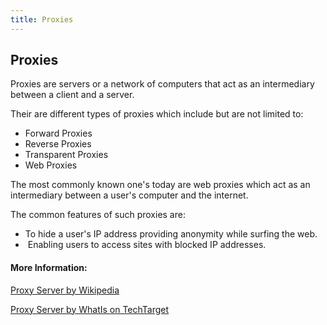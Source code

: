 ```yaml
---
title: Proxies
---
```

## Proxies

Proxies are servers or a network of computers that act as an intermediary between a client and a server.

Their are different types of proxies which include but are not limited to:
<ul>
 	<li>Forward Proxies</li>
 	<li>Reverse Proxies</li>
 	<li>Transparent Proxies</li>
 	<li>Web Proxies</li>
</ul>
The most commonly known one's today are web proxies which act as an intermediary between a user's computer and the internet.

The common features of such proxies are:
<ul>
 	<li>To hide a user's IP address providing anonymity while surfing the web.</li>
 	<li> Enabling users to access sites with blocked IP addresses.</li>
</ul>


#### More Information:

<a href="https://en.wikipedia.org/wiki/Proxy_server" target="_blank" rel="noopener">Proxy Server by Wikipedia</a>

<a href="http://whatis.techtarget.com/definition/proxy-server" target="_blank" rel="noopener">Proxy Server by WhatIs on TechTarget</a>

